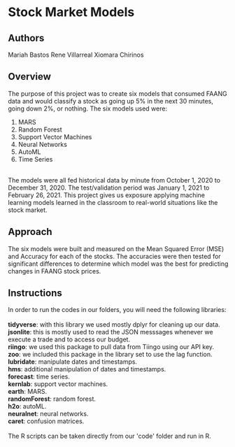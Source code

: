 # Stock Market Models

## Authors
Mariah Bastos
Rene Villarreal
Xiomara Chirinos


## Overview
The purpose of this project was to create six models that consumed FAANG data and would classify a stock as going up 5% in the next 30 minutes, going down 2%, or nothing. The six models used were: <br>

1. MARS <br>
2. Random Forest <br>
3. Support Vector Machines <br>
4. Neural Networks <br>
5. AutoML <br>
6. Time Series <br>
<br>
The models were all fed historical data by minute from October 1, 2020 to December 31, 2020. The test/validation period was January 1, 2021 to February 26, 2021. This project gives us exposure applying machine learning models learned in the classroom to real-world situations like the stock market. <br>

## Approach
The six models were built and measured on the Mean Squared Error (MSE) and Accuracy for each of the stocks. The accuracies were then tested for significant differences to determine which model was the best for predicting changes in FAANG stock prices. <br>

## Instructions
In order to run the codes in our folders, you will need the following libraries: <br>
<br>
**tidyverse**: with this library we used mostly dplyr for cleaning up our data. <br>
**jsonlite**: this is mostly used to read the JSON messsages whenever we execute a trade and to access our budget. <br>
**riingo**: we used this package to pull data from Tiingo using our API key. <br>
**zoo**: we included this package in the library set to use the lag function. <br>
**lubridate**: manipulate dates and timestamps. <br>
**hms**: additional manipulation of dates and timestamps. <br>
**forecast**: time series. <br>
**kernlab**: support vector machines. <br>
**earth**: MARS. <br>
**randomForest**: random forest. <br>
**h2o**: autoML. <br>
**neuralnet**: neural networks. <br>
**caret**: confusion matrices. <br>
<br>
The R scripts can be taken directly from our 'code' folder and run in R.
